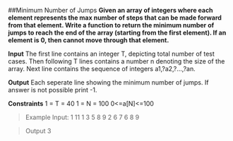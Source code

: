 ##Minimum Number of Jumps
**Given an array of integers where each element represents the max number of steps that can be made forward from that element. 
Write a function to return the minimum number of jumps to reach the end of the array (starting from the first element). 
If an element is 0, then cannot move through that element.**

**Input** 
The first line contains an integer T, depicting total number of test cases. 
Then following T lines contains a number n denoting the size of the array. Next line contains the sequence of integers a1,?a2,?...,?an.

**Output**
Each seperate line showing the minimum number of jumps. If answer is not possible print -1.

**Constraints**
1 = T = 40
1 = N = 100
0<=a[N]<=100

>Example
>Input:
>1
>11
>1 3 5 8 9 2 6 7 6 8 9

>Output
>3  
